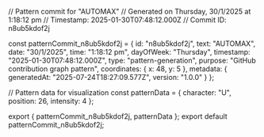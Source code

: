 // Pattern commit for "AUTOMAX"
// Generated on Thursday, 30/1/2025 at 1:18:12 pm
// Timestamp: 2025-01-30T07:48:12.000Z
// Commit ID: n8ub5kdof2j

const patternCommit_n8ub5kdof2j = {
  id: "n8ub5kdof2j",
  text: "AUTOMAX",
  date: "30/1/2025",
  time: "1:18:12 pm",
  dayOfWeek: "Thursday",
  timestamp: "2025-01-30T07:48:12.000Z",
  type: "pattern-generation",
  purpose: "GitHub contribution graph pattern",
  coordinates: {
    x: 48,
    y: 5
  },
  metadata: {
    generatedAt: "2025-07-24T18:27:09.577Z",
    version: "1.0.0"
  }
};

// Pattern data for visualization
const patternData = {
  character: "U",
  position: 26,
  intensity: 4
};

export { patternCommit_n8ub5kdof2j, patternData };
export default patternCommit_n8ub5kdof2j;
